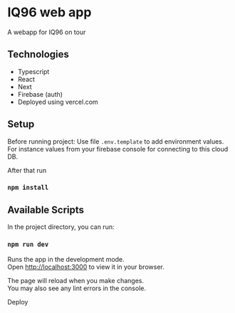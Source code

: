 # IQ96 web app

A webapp for IQ96 on tour

## Technologies

- Typescript
- React
- Next
- Firebase (auth)
- Deployed using vercel.com

## Setup

Before running project:
Use file `.env.template` to add environment values. For instance values from your firebase console for connecting to this cloud DB.

After that run

### `npm install`

## Available Scripts

In the project directory, you can run:

### `npm run dev`

Runs the app in the development mode.\
Open [http://localhost:3000](http://localhost:3000) to view it in your browser.

The page will reload when you make changes.\
You may also see any lint errors in the console.

Deploy
